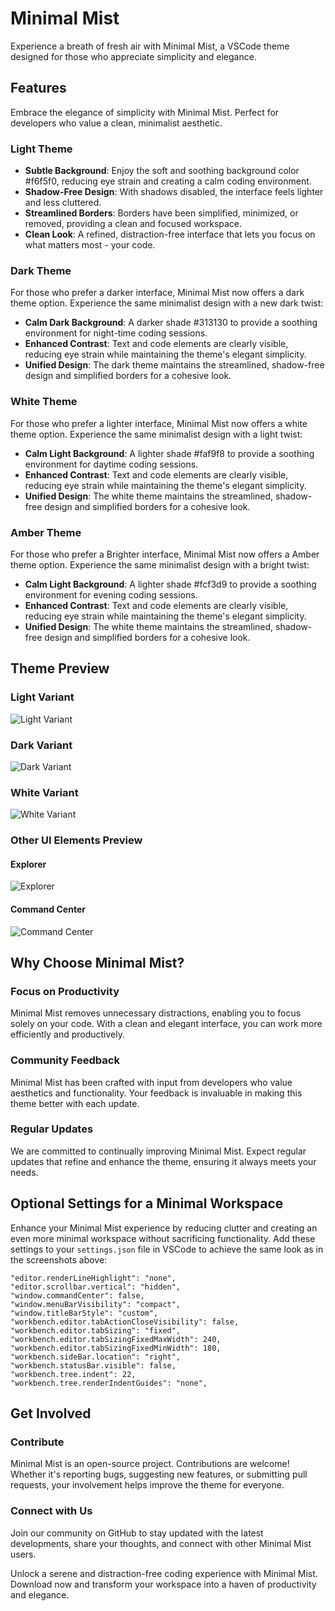 # Minimal Mist

Experience a breath of fresh air with Minimal Mist, a VSCode theme designed for those who appreciate simplicity and elegance.

## Features

Embrace the elegance of simplicity with Minimal Mist. Perfect for developers who value a clean, minimalist aesthetic.

### Light Theme

- **Subtle Background**: Enjoy the soft and soothing background color #f6f5f0, reducing eye strain and creating a calm coding environment.
- **Shadow-Free Design**: With shadows disabled, the interface feels lighter and less cluttered.
- **Streamlined Borders**: Borders have been simplified, minimized, or removed, providing a clean and focused workspace.
- **Clean Look**: A refined, distraction-free interface that lets you focus on what matters most - your code.

### Dark Theme

For those who prefer a darker interface, Minimal Mist now offers a dark theme option. Experience the same minimalist design with a new dark twist:

- **Calm Dark Background**: A darker shade #313130 to provide a soothing environment for night-time coding sessions.
- **Enhanced Contrast**: Text and code elements are clearly visible, reducing eye strain while maintaining the theme's elegant simplicity.
- **Unified Design**: The dark theme maintains the streamlined, shadow-free design and simplified borders for a cohesive look.

### White Theme

For those who prefer a lighter interface, Minimal Mist now offers a white theme option. Experience the same minimalist design with a light twist:

- **Calm Light Background**: A lighter shade #faf9f8 to provide a soothing environment for daytime coding sessions.
- **Enhanced Contrast**: Text and code elements are clearly visible, reducing eye strain while maintaining the theme's elegant simplicity.
- **Unified Design**: The white theme maintains the streamlined, shadow-free design and simplified borders for a cohesive look.

### Amber Theme

For those who prefer a Brighter interface, Minimal Mist now offers a Amber theme option. Experience the same minimalist design with a bright twist:

- **Calm Light Background**: A lighter shade #fcf3d9 to provide a soothing environment for evening coding sessions.
- **Enhanced Contrast**: Text and code elements are clearly visible, reducing eye strain while maintaining the theme's elegant simplicity.
- **Unified Design**: The white theme maintains the streamlined, shadow-free design and simplified borders for a cohesive look.

## Theme Preview

### Light Variant

![Light Variant](media/4.png)

### Dark Variant

![Dark Variant](media/3.png)

### White Variant

![White Variant](media/5.png)

### Other UI Elements Preview

#### Explorer

![Explorer](media/2.png)

#### Command Center

![Command Center](media/1.png)

## Why Choose Minimal Mist?

### Focus on Productivity

Minimal Mist removes unnecessary distractions, enabling you to focus solely on your code. With a clean and elegant interface, you can work more efficiently and productively.

### Community Feedback

Minimal Mist has been crafted with input from developers who value aesthetics and functionality. Your feedback is invaluable in making this theme better with each update.

### Regular Updates

We are committed to continually improving Minimal Mist. Expect regular updates that refine and enhance the theme, ensuring it always meets your needs.

## Optional Settings for a Minimal Workspace

Enhance your Minimal Mist experience by reducing clutter and creating an even more minimal workspace without sacrificing functionality. Add these settings to your `settings.json` file in VSCode to achieve the same look as in the screenshots above:

```jsonc
"editor.renderLineHighlight": "none",
"editor.scrollbar.vertical": "hidden",
"window.commandCenter": false,
"window.menuBarVisibility": "compact",
"window.titleBarStyle": "custom",
"workbench.editor.tabActionCloseVisibility": false,
"workbench.editor.tabSizing": "fixed",
"workbench.editor.tabSizingFixedMaxWidth": 240,
"workbench.editor.tabSizingFixedMinWidth": 180,
"workbench.sideBar.location": "right",
"workbench.statusBar.visible": false,
"workbench.tree.indent": 22,
"workbench.tree.renderIndentGuides": "none",
```

## Get Involved

### Contribute

Minimal Mist is an open-source project. Contributions are welcome! Whether it's reporting bugs, suggesting new features, or submitting pull requests, your involvement helps improve the theme for everyone.

### Connect with Us

Join our community on GitHub to stay updated with the latest developments, share your thoughts, and connect with other Minimal Mist users.

Unlock a serene and distraction-free coding experience with Minimal Mist. Download now and transform your workspace into a haven of productivity and elegance.
